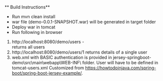 ** Build Instructions**
* Run mvn clean install
* war file (demo-0.0.1-SNAPSHOT.war) will be generated in target folder
* Deploy war in tomcat
* Run following in browser
1. http://localhost:8080/demo/users -  
returns all users
2. http://localhost:8080/demo/users/1
    returns details of a single user
3. web.xml with BASIC authentication is provided in jersey-springboot-demo\src\main\webapp\WEB-INF\ folder. User will have to be defined in tomcat-users.xml
Customized from https://howtodoinjava.com/spring-boot/spring-boot-jersey-example/.
